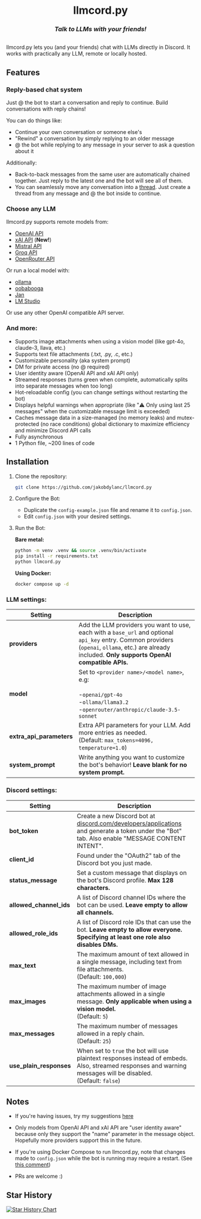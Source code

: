 <h1 align="center">
  llmcord.py
</h1>

<h3 align="center"><i>
  Talk to LLMs with your friends!
</i></h3>

<p align="center">
  <img src="https://github.com/jakobdylanc/llmcord.py/assets/38699060/789d49fe-ef5c-470e-b60e-48ac03057443" alt="">
</p>

llmcord.py lets you (and your friends) chat with LLMs directly in Discord. It works with practically any LLM, remote or locally hosted.

## Features
### Reply-based chat system
Just @ the bot to start a conversation and reply to continue. Build conversations with reply chains!

You can do things like:
- Continue your own conversation or someone else's
- "Rewind" a conversation by simply replying to an older message
- @ the bot while replying to any message in your server to ask a question about it

Additionally:
- Back-to-back messages from the same user are automatically chained together. Just reply to the latest one and the bot will see all of them.
- You can seamlessly move any conversation into a [thread](https://support.discord.com/hc/en-us/articles/4403205878423-Threads-FAQ). Just create a thread from any message and @ the bot inside to continue.

### Choose any LLM
llmcord.py supports remote models from:
- [OpenAI API](https://platform.openai.com/docs/models)
- [xAI API](https://docs.x.ai/docs#models) (**New!**)
- [Mistral API](https://docs.mistral.ai/platform/endpoints)
- [Groq API](https://console.groq.com/docs/models)
- [OpenRouter API](https://openrouter.ai/docs/models)

Or run a local model with:
- [ollama](https://ollama.com)
- [oobabooga](https://github.com/oobabooga/text-generation-webui)
- [Jan](https://jan.ai)
- [LM Studio](https://lmstudio.ai)

Or use any other OpenAI compatible API server.

### And more:
- Supports image attachments when using a vision model (like gpt-4o, claude-3, llava, etc.)
- Supports text file attachments (.txt, .py, .c, etc.)
- Customizable personality (aka system prompt)
- DM for private access (no @ required)
- User identity aware (OpenAI API and xAI API only)
- Streamed responses (turns green when complete, automatically splits into separate messages when too long)
- Hot-reloadable config (you can change settings without restarting the bot)
- Displays helpful warnings when appropriate (like "⚠️ Only using last 25 messages" when the customizable message limit is exceeded)
- Caches message data in a size-managed (no memory leaks) and mutex-protected (no race conditions) global dictionary to maximize efficiency and minimize Discord API calls
- Fully asynchronous
- 1 Python file, ~200 lines of code

## Installation

1. Clone the repository:
   ```bash
   git clone https://github.com/jakobdylanc/llmcord.py
   ```

2. Configure the Bot:
   - Duplicate the `config-example.json` file and rename it to `config.json`.
   - Edit `config.json` with your desired settings.

3. Run the Bot:

   **Bare metal:**
   ```bash
   python -m venv .venv && source .venv/bin/activate
   pip install -r requirements.txt
   python llmcord.py
   ```

   **Using Docker:**
   ```bash
   docker compose up -d
   ```

### LLM settings:

| Setting                  | Description                                                                                                                                                                                             |
| ------------------------ | ------------------------------------------------------------------------------------------------------------------------------------------------------------------------------------------------------- |
| **providers**            | Add the LLM providers you want to use, each with a `base_url` and optional `api_key` entry. Common providers (`openai`, `ollama`, etc.) are already included. **Only supports OpenAI compatible APIs.** |
| **model**                | Set to `<provider name>/<model name>`, e.g:<br /><br />-`openai/gpt-4o`<br />-`ollama/llama3.2`<br />-`openrouter/anthropic/claude-3.5-sonnet`                                                          |
| **extra_api_parameters** | Extra API parameters for your LLM. Add more entries as needed.<br />(Default: `max_tokens=4096, temperature=1.0`)                                                                                       |
| **system_prompt**        | Write anything you want to customize the bot's behavior! **Leave blank for no system prompt.**                                                                                                          |

### Discord settings:

| Setting                 | Description                                                                                                                                                                                    |
| ----------------------- | ---------------------------------------------------------------------------------------------------------------------------------------------------------------------------------------------- |
| **bot_token**           | Create a new Discord bot at [discord.com/developers/applications](https://discord.com/developers/applications) and generate a token under the "Bot" tab. Also enable "MESSAGE CONTENT INTENT". |
| **client_id**           | Found under the "OAuth2" tab of the Discord bot you just made.                                                                                                                                 |
| **status_message**      | Set a custom message that displays on the bot's Discord profile. **Max 128 characters.**                                                                                                       |
| **allowed_channel_ids** | A list of Discord channel IDs where the bot can be used. **Leave empty to allow all channels.**                                                                                                |
| **allowed_role_ids**    | A list of Discord role IDs that can use the bot. **Leave empty to allow everyone. Specifying at least one role also disables DMs.**                                                            |
| **max_text**            | The maximum amount of text allowed in a single message, including text from file attachments.<br />(Default: `100,000`)                                                                        |
| **max_images**          | The maximum number of image attachments allowed in a single message. **Only applicable when using a vision model.**<br />(Default: `5`)                                                        |
| **max_messages**        | The maximum number of messages allowed in a reply chain.<br />(Default: `25`)                                                                                                                  |
| **use_plain_responses** | When set to `true` the bot will use plaintext responses instead of embeds. Also, streamed responses and warning messages will be disabled.<br />(Default: `false`)                             |

## Notes
- If you're having issues, try my suggestions [here](https://github.com/jakobdylanc/llmcord.py/issues/19)

- Only models from OpenAI API and xAI API are "user identity aware" because only they support the "name" parameter in the message object. Hopefully more providers support this in the future.

- If you're using Docker Compose to run llmcord.py, note that changes made to `config.json` while the bot is running may require a restart. (See [this comment](https://github.com/jakobdylanc/llmcord.py/pull/61#issuecomment-2443970825))

- PRs are welcome :)

## Star History
<a href="https://star-history.com/#jakobdylanc/llmcord.py&Date">
  <picture>
    <source media="(prefers-color-scheme: dark)" srcset="https://api.star-history.com/svg?repos=jakobdylanc/llmcord.py&type=Date&theme=dark" />
    <source media="(prefers-color-scheme: light)" srcset="https://api.star-history.com/svg?repos=jakobdylanc/llmcord.py&type=Date" />
    <img alt="Star History Chart" src="https://api.star-history.com/svg?repos=jakobdylanc/llmcord.py&type=Date" />
  </picture>
</a>
